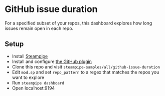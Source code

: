 # GitHub issue duration

For a specified subset of your repos, this dashboard explores how long issues remain open in each repo.

## Setup

- Install [Steampipe](https://steampipe.io/downloads)
- Install and configure [the GitHub plugin](https://hub.steampipe.io/plugins/turbot/github)
- Clone this repo and visit `steampipe-samples/all/github-issue-duration`
- Edit `mod.sp` and set `repo_pattern` to a regex that matches the repos you want to explore
- Run `steampipe dashboard`
- Open localhost:9194

